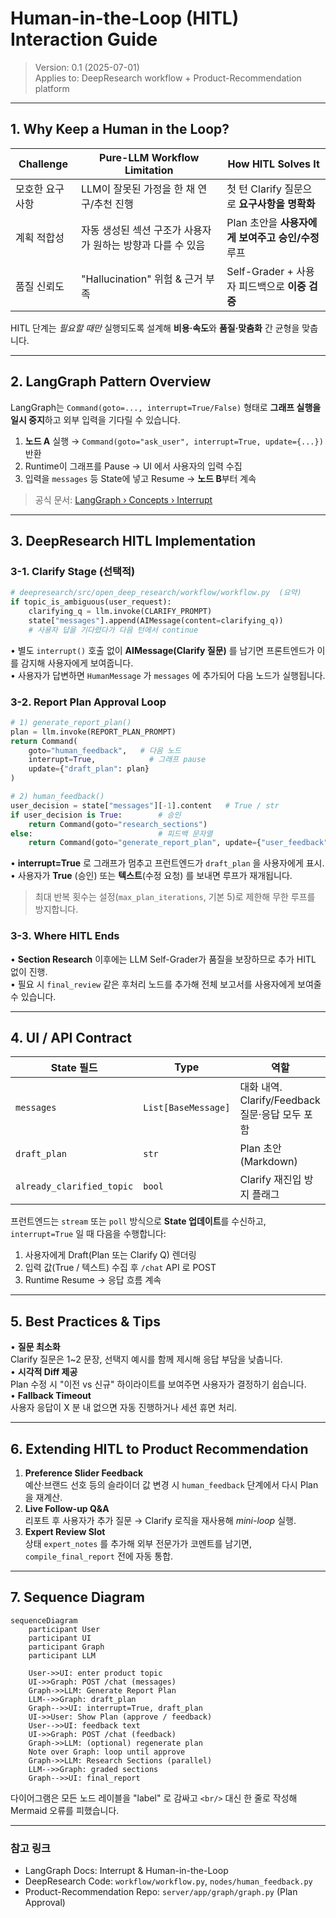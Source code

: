 # Human-in-the-Loop (HITL) Interaction Guide

> Version: 0.1 (2025-07-01)  
> Applies to: DeepResearch workflow + Product-Recommendation platform

---

## 1. Why Keep a Human in the Loop?

| Challenge | Pure-LLM Workflow Limitation | How HITL Solves It |
|-----------|------------------------------|--------------------|
| 모호한 요구사항 | LLM이 잘못된 가정을 한 채 연구/추천 진행 | 첫 턴 Clarify 질문으로 **요구사항을 명확화** |
| 계획 적합성 | 자동 생성된 섹션 구조가 사용자가 원하는 방향과 다를 수 있음 | Plan 초안을 **사용자에게 보여주고 승인/수정** 루프 |
| 품질 신뢰도 | "Hallucination" 위험 & 근거 부족 | Self-Grader + 사용자 피드백으로 **이중 검증** |

HITL 단계는 *필요할 때만* 실행되도록 설계해 **비용·속도**와 **품질·맞춤화** 간 균형을 맞춥니다.

---

## 2. LangGraph Pattern Overview

LangGraph는 `Command(goto=..., interrupt=True/False)` 형태로 **그래프 실행을 일시 중지**하고 외부 입력을 기다릴 수 있습니다.

1. **노드 A** 실행 → `Command(goto="ask_user", interrupt=True, update={...})` 반환  
2. Runtime이 그래프를 Pause → UI 에서 사용자의 입력 수집  
3. 입력을 `messages` 등 State에 넣고 Resume → **노드 B**부터 계속

> 공식 문서: [LangGraph › Concepts › Interrupt](https://langchain-ai.github.io/langgraph/concepts/interrupt/)

---

## 3. DeepResearch HITL Implementation

### 3-1. Clarify Stage (선택적)

```python
# deepresearch/src/open_deep_research/workflow/workflow.py  (요약)
if topic_is_ambiguous(user_request):
    clarifying_q = llm.invoke(CLARIFY_PROMPT)
    state["messages"].append(AIMessage(content=clarifying_q))
    # 사용자 답을 기다렸다가 다음 턴에서 continue
```

• 별도 `interrupt()` 호출 없이 **AIMessage(Clarify 질문)** 를 남기면 프론트엔드가 이를 감지해 사용자에게 보여줍니다.  
• 사용자가 답변하면 `HumanMessage` 가 `messages` 에 추가되어 다음 노드가 실행됩니다.

### 3-2. Report Plan Approval Loop

```python
# 1) generate_report_plan()
plan = llm.invoke(REPORT_PLAN_PROMPT)
return Command(
    goto="human_feedback",   # 다음 노드
    interrupt=True,            # 그래프 pause
    update={"draft_plan": plan}
)

# 2) human_feedback()
user_decision = state["messages"][-1].content   # True / str
if user_decision is True:        # 승인
    return Command(goto="research_sections")
else:                            # 피드백 문자열
    return Command(goto="generate_report_plan", update={"user_feedback": user_decision})
```

• **interrupt=True** 로 그래프가 멈추고 프런트엔드가 `draft_plan` 을 사용자에게 표시.  
• 사용자가 **True** (승인) 또는 **텍스트**(수정 요청) 를 보내면 루프가 재개됩니다.

> 최대 반복 횟수는 설정(`max_plan_iterations`, 기본 5)로 제한해 무한 루프를 방지합니다.

### 3-3. Where HITL Ends

• **Section Research** 이후에는 LLM Self-Grader가 품질을 보장하므로 추가 HITL 없이 진행.  
• 필요 시 `final_review` 같은 후처리 노드를 추가해 전체 보고서를 사용자에게 보여줄 수 있습니다.

---

## 4. UI / API Contract

| State 필드 | Type | 역할 |
|------------|------|------|
| `messages` | `List[BaseMessage]` | 대화 내역. Clarify/Feedback 질문·응답 모두 포함 |
| `draft_plan` | `str` | Plan 초안 (Markdown) |
| `already_clarified_topic` | `bool` | Clarify 재진입 방지 플래그 |

프런트엔드는 `stream` 또는 `poll` 방식으로 **State 업데이트**를 수신하고, `interrupt=True` 일 때 다음을 수행합니다:
1. 사용자에게 Draft(Plan 또는 Clarify Q) 렌더링  
2. 입력 값(True / 텍스트) 수집 후 `/chat` API 로 POST  
3. Runtime Resume → 응답 흐름 계속

---

## 5. Best Practices & Tips

• **질문 최소화**<br/>Clarify 질문은 1~2 문장, 선택지 예시를 함께 제시해 응답 부담을 낮춥니다.  
• **시각적 Diff 제공**<br/>Plan 수정 시 "이전 vs 신규" 하이라이트를 보여주면 사용자가 결정하기 쉽습니다.  
• **Fallback Timeout**<br/>사용자 응답이 X 분 내 없으면 자동 진행하거나 세션 휴면 처리.

---

## 6. Extending HITL to Product Recommendation

1. **Preference Slider Feedback**<br/>예산·브랜드 선호 등의 슬라이더 값 변경 시 `human_feedback` 단계에서 다시 Plan을 재계산.  
2. **Live Follow-up Q&A**<br/>리포트 후 사용자가 추가 질문 → Clarify 로직을 재사용해 *mini-loop* 실행.  
3. **Expert Review Slot**<br/>상태 `expert_notes` 를 추가해 외부 전문가가 코멘트를 남기면, `compile_final_report` 전에 자동 통합.

---

## 7. Sequence Diagram

```mermaid
sequenceDiagram
    participant User
    participant UI
    participant Graph
    participant LLM

    User->>UI: enter product topic
    UI->>Graph: POST /chat (messages)
    Graph->>LLM: Generate Report Plan
    LLM-->>Graph: draft_plan
    Graph-->>UI: interrupt=True, draft_plan
    UI->>User: Show Plan (approve / feedback)
    User-->>UI: feedback text
    UI->>Graph: POST /chat (feedback)
    Graph->>LLM: (optional) regenerate plan
    Note over Graph: loop until approve
    Graph->>LLM: Research Sections (parallel)
    LLM-->>Graph: graded sections
    Graph-->>UI: final_report
```

다이어그램은 모든 노드 레이블을 "label" 로 감싸고 `<br/>` 대신 한 줄로 작성해 Mermaid 오류를 피했습니다.

---

### 참고 링크
- LangGraph Docs: Interrupt & Human-in-the-Loop  
- DeepResearch Code: `workflow/workflow.py`, `nodes/human_feedback.py`  
- Product-Recommendation Repo: `server/app/graph/graph.py` (Plan Approval)
